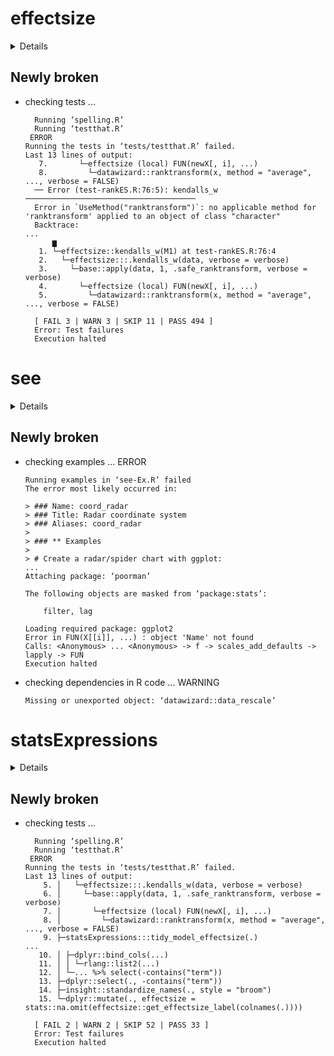 # effectsize

<details>

* Version: 0.7.0
* GitHub: https://github.com/easystats/effectsize
* Source code: https://github.com/cran/effectsize
* Date/Publication: 2022-05-26 13:20:02 UTC
* Number of recursive dependencies: 234

Run `revdep_details(, "effectsize")` for more info

</details>

## Newly broken

*   checking tests ...
    ```
      Running ‘spelling.R’
      Running ‘testthat.R’
     ERROR
    Running the tests in ‘tests/testthat.R’ failed.
    Last 13 lines of output:
       7.       └─effectsize (local) FUN(newX[, i], ...)
       8.         └─datawizard::ranktransform(x, method = "average", ..., verbose = FALSE)
      ── Error (test-rankES.R:76:5): kendalls_w ──────────────────────────────────────
      Error in `UseMethod("ranktransform")`: no applicable method for 'ranktransform' applied to an object of class "character"
      Backtrace:
    ...
          ▆
       1. └─effectsize::kendalls_w(M1) at test-rankES.R:76:4
       2.   └─effectsize:::.kendalls_w(data, verbose = verbose)
       3.     └─base::apply(data, 1, .safe_ranktransform, verbose = verbose)
       4.       └─effectsize (local) FUN(newX[, i], ...)
       5.         └─datawizard::ranktransform(x, method = "average", ..., verbose = FALSE)
      
      [ FAIL 3 | WARN 3 | SKIP 11 | PASS 494 ]
      Error: Test failures
      Execution halted
    ```

# see

<details>

* Version: 0.7.1
* GitHub: https://github.com/easystats/see
* Source code: https://github.com/cran/see
* Date/Publication: 2022-06-20 14:20:02 UTC
* Number of recursive dependencies: 210

Run `revdep_details(, "see")` for more info

</details>

## Newly broken

*   checking examples ... ERROR
    ```
    Running examples in ‘see-Ex.R’ failed
    The error most likely occurred in:
    
    > ### Name: coord_radar
    > ### Title: Radar coordinate system
    > ### Aliases: coord_radar
    > 
    > ### ** Examples
    > 
    > # Create a radar/spider chart with ggplot:
    ...
    Attaching package: ‘poorman’
    
    The following objects are masked from ‘package:stats’:
    
        filter, lag
    
    Loading required package: ggplot2
    Error in FUN(X[[i]], ...) : object 'Name' not found
    Calls: <Anonymous> ... <Anonymous> -> f -> scales_add_defaults -> lapply -> FUN
    Execution halted
    ```

*   checking dependencies in R code ... WARNING
    ```
    Missing or unexported object: ‘datawizard::data_rescale’
    ```

# statsExpressions

<details>

* Version: 1.3.2
* GitHub: https://github.com/IndrajeetPatil/statsExpressions
* Source code: https://github.com/cran/statsExpressions
* Date/Publication: 2022-05-20 19:50:02 UTC
* Number of recursive dependencies: 158

Run `revdep_details(, "statsExpressions")` for more info

</details>

## Newly broken

*   checking tests ...
    ```
      Running ‘spelling.R’
      Running ‘testthat.R’
     ERROR
    Running the tests in ‘tests/testthat.R’ failed.
    Last 13 lines of output:
        5. │   └─effectsize:::.kendalls_w(data, verbose = verbose)
        6. │     └─base::apply(data, 1, .safe_ranktransform, verbose = verbose)
        7. │       └─effectsize (local) FUN(newX[, i], ...)
        8. │         └─datawizard::ranktransform(x, method = "average", ..., verbose = FALSE)
        9. ├─statsExpressions:::tidy_model_effectsize(.)
    ...
       10. │ ├─dplyr::bind_cols(...)
       11. │ │ └─rlang::list2(...)
       12. │ └─... %>% select(-contains("term"))
       13. ├─dplyr::select(., -contains("term"))
       14. ├─insight::standardize_names(., style = "broom")
       15. └─dplyr::mutate(., effectsize = stats::na.omit(effectsize::get_effectsize_label(colnames(.))))
      
      [ FAIL 2 | WARN 2 | SKIP 52 | PASS 33 ]
      Error: Test failures
      Execution halted
    ```

